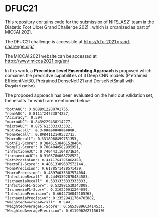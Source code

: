 # DFUC21
This repository contains code for the submission of NITS_AS21 team in the Diabetic Foot Ulcer Grand Challenge 2021 , which is organized as part of MICCAI 2021.


The DFUC21 challenge is accessible at https://dfu-2021.grand-challenge.org/

The MICCAI 2021 website can be accessed at https://www.miccai2021.org/en/

In this work, a **Prediction Level Ensembling Approach** is proposed which combines the predicitve capabilities of 3 Deep CNN models (Pretrained EfficientNetB0, Pretrained DenseNet121 and DenseNetSmall with Regularization).

The proposed approach has been evaluated on the held out validation set, the results for which are mentioned below:

    "bothAUC": 0.9089912280701755,
    "noneAUC": 0.8111724723874257,
    "Accuracy": 0.594,
    "macroAUC": 0.8439229430214277,
    "microAUC": 0.8757613333333332,
    "BothRecall": 0.3409090909090909,
    "NoneRecall": 0.8084112149532711,
    "MacroRecall": 0.5318968899751353,
    "BothF1-Score": 0.38461538461538464,
    "NoneF1-Score": 0.7004048582995951,
    "infectionAUC": 0.7404431104871634,
    "ischaemiaAUC": 0.9103780068728522,
    "BothPrecision": 0.4411764705882353,
    "MacroF1-Score": 0.48613309637572144,
    "NonePrecision": 0.6178571428571429,
    "MacroPrecision": 0.48970035382574084,
    "InfectionRecall": 0.44493392070484583,
    "IschaemiaRecall": 0.5333333333333333,
    "InfectionF1-Score": 0.532981530343008,
    "IschaemiaF1-Score": 0.326530612244898,
    "InfectionPrecision": 0.6644736842105263,
    "IschaemiaPrecision": 0.23529411764705882,
    "WeightedAverageRecall": 0.594,
    "WeightedAverageF1-Score": 0.5853889663414532,
    "WeightedAveragePrecision": 0.6119962627156126
